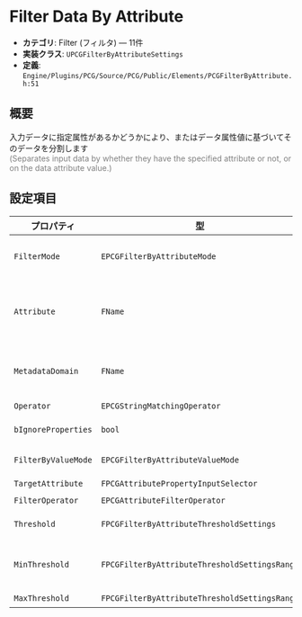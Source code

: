 # Filter Data By Attribute

- **カテゴリ**: Filter (フィルタ) — 11件
- **実装クラス**: `UPCGFilterByAttributeSettings`
- **定義**: `Engine/Plugins/PCG/Source/PCG/Public/Elements/PCGFilterByAttribute.h:51`

## 概要

入力データに指定属性があるかどうかにより、またはデータ属性値に基づいてそのデータを分割します<br><span style='color:gray'>(Separates input data by whether they have the specified attribute or not, or on the data attribute value.)</span>

## 設定項目


| プロパティ | 型 | 初期値 | 説明 |
| --- | --- | --- | --- |
| `FilterMode` | `EPCGFilterByAttributeMode` | `EPCGFilterByAttributeMode::FilterByExistence` | 属性の有無でフィルタするか、値比較を行うかを選択します。 |
| `Attribute` | `FName` | なし | チェック対象の属性名。カンマ区切りで複数指定できます。<br><span style='color:gray'>(Comma-separated list of attributes to look for)</span> |
| `MetadataDomain` | `FName` | `PCGDataConstants::DefaultDomainName` | チェックするメタデータドメイン。<br><span style='color:gray'>(Domain to target for filtering existence)</span> |
| `Operator` | `EPCGStringMatchingOperator` | `EPCGStringMatchingOperator::Equal` | 属性名の照合方法。 |
| `bIgnoreProperties` | `bool` | `false` | `$` で始まるプロパティ属性を無視するか。 |
| `FilterByValueMode` | `EPCGFilterByAttributeValueMode` | `EPCGFilterByAttributeValueMode::AnyOf` | 属性値によるフィルタリングのモード。 |
| `TargetAttribute` | `FPCGAttributePropertyInputSelector` | なし | 値比較に使用する属性。 |
| `FilterOperator` | `EPCGAttributeFilterOperator` | `EPCGAttributeFilterOperator::Greater` | 値比較時の演算。 |
| `Threshold` | `FPCGFilterByAttributeThresholdSettings` | なし | 閾値設定（属性、定数など）。 |
| `MinThreshold` | `FPCGFilterByAttributeThresholdSettingsRange` | なし | 範囲フィルタの下限。<br><span style='color:gray'>(Threshold property/attribute/constant related properties)</span> |
| `MaxThreshold` | `FPCGFilterByAttributeThresholdSettingsRange` | なし | 範囲フィルタの上限。 |
